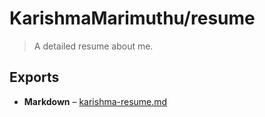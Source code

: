 # KarishmaMarimuthu/resume

> A detailed resume about me.

## Exports

- **Markdown** &ndash; [karishma-resume.md](export/karishma-resume.md)

